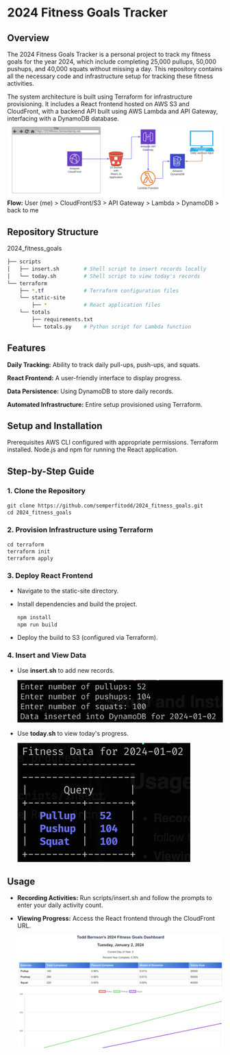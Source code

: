 # 2024 Fitness Goals Tracker
## Overview
The 2024 Fitness Goals Tracker is a personal project to track my fitness goals for the year 2024, which include completing 25,000 pullups, 50,000 pushups, and 40,000 squats without missing a day. This repository contains all the necessary code and infrastructure setup for tracking these fitness activities.

The system architecture is built using Terraform for infrastructure provisioning. It includes a React frontend hosted on AWS S3 and CloudFront, with a backend API built using AWS Lambda and API Gateway, interfacing with a DynamoDB database.
![2024_fitness_goals_architecture.png](images%2F2024_fitness_goals_architecture.png)
**Flow:** User (me) > CloudFront/S3 > API Gateway > Lambda > DynamoDB > back to me


## Repository Structure
2024_fitness_goals
```bash
├── scripts
│   ├── insert.sh        # Shell script to insert records locally
│   └── today.sh         # Shell script to view today's records
└── terraform
    ├── *.tf             # Terraform configuration files
    └── static-site
        ├── *            # React application files
    └── totals
        ├── requirements.txt
        └── totals.py    # Python script for Lambda function
```
## Features
**Daily Tracking:** Ability to track daily pull-ups, push-ups, and squats.

**React Frontend:** A user-friendly interface to display progress.

**Data Persistence:** Using DynamoDB to store daily records.

**Automated Infrastructure:** Entire setup provisioned using Terraform.
## Setup and Installation
Prerequisites
AWS CLI configured with appropriate permissions.
Terraform installed.
Node.js and npm for running the React application.
## Step-by-Step Guide
### 1. Clone the Repository

    git clone https://github.com/semperfitodd/2024_fitness_goals.git
    cd 2024_fitness_goals
### 2. Provision Infrastructure using Terraform

    cd terraform
    terraform init
    terraform apply

### 3. Deploy React Frontend

* Navigate to the static-site directory.
* Install dependencies and build the project.

    ```bash
    npm install
    npm run build
    ```
* Deploy the build to S3 (configured via Terraform).
### 4. Insert and View Data

* Use **insert.sh** to add new records.

  ![insert.png](images%2Finsert.png)
* Use **today.sh** to view today's progress.

  ![today.png](images%2Ftoday.png)
## Usage
* **Recording Activities:** Run scripts/insert.sh and follow the prompts to enter your daily activity count.
* **Viewing Progress:** Access the React frontend through the CloudFront URL.

  ![website.png](images%2Fwebsite.png)